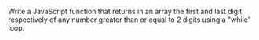 Write a JavaScript function that returns in an array the first and last digit respectively of any number greater than or equal to 2 digits using a "while" loop.
